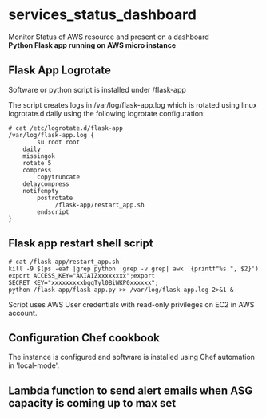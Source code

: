 # services_status_dashboard
Monitor Status of AWS resource and present on a dashboard<br>
**Python Flask app running on AWS micro instance**
## Flask App Logrotate 
Software or python script is installed under /flask-app

The script creates logs in /var/log/flask-app.log which is rotated using linux logrotate.d daily using the following logrotate configuration:
```
# cat /etc/logrotate.d/flask-app 
/var/log/flask-app.log {
        su root root
	daily
	missingok
	rotate 5
	compress
        copytruncate
	delaycompress
	notifempty
        postrotate
             /flask-app/restart_app.sh
        endscript
}
```
## Flask app restart shell script
```
# cat /flask-app/restart_app.sh 
kill -9 $(ps -eaf |grep python |grep -v grep| awk '{printf"%s ", $2}')
export ACCESS_KEY="AKIAIZxxxxxxxx";export SECRET_KEY="xxxxxxxxxbqgTyl0BiWKP0xxxxxx";
python /flask-app/flask-app.py >> /var/log/flask-app.log 2>&1 &
```
Script uses AWS User credentials with read-only privileges on EC2 in AWS account.

## Configuration Chef cookbook
The instance is configured and software is installed using Chef automation in 'local-mode'.

## Lambda function to send alert emails when ASG capacity is coming up to max set

